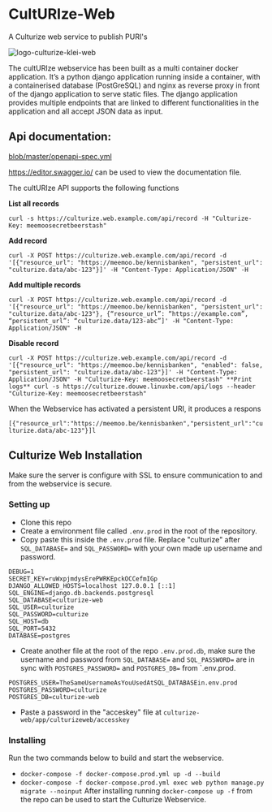 # CultURIze-Web
A Culturize web service to publish PURI's 

![logo-culturize-klei-web](https://user-images.githubusercontent.com/14292591/174084481-574397a4-d54b-4359-af57-546eb811b8c1.png)

The cultURIze webservice has been built as a multi container docker application. It’s a python django application running inside a container, with a containerised database (PostGreSQL) and nginx as reverse proxy in front of the django application to serve static files. The django application provides multiple endpoints that are linked to different functionalities in the application and all accept JSON data as input.

## Api documentation:

[blob/master/openapi-spec.yml ](https://github.com/viaacode/culturize-web/blob/master/openapi-spec.yml) 

https://editor.swagger.io/ can be used to view the documentation file. 

The cultURIze API supports the following functions

**List all records**

`curl -s https://culturize.web.example.com/api/record -H
"Culturize-Key: meemoosecretbeerstash"`

**Add record**

`curl -X POST https://culturize.web.example.com/api/record -d
'[{"resource_url": "https://meemoo.be/kennisbanken", "persistent_url":
"culturize.data/abc-123"}]' -H "Content-Type: Application/JSON" -H`

**Add multiple records**

`curl -X POST https://culturize.web.example.com/api/record -d
'[{"resource_url": "https://meemoo.be/kennisbanken", "persistent_url":
"culturize.data/abc-123"}, {“resource_url”: “https://example.com”, “persistent_url”: “culturize.data/123-abc”]' -H "Content-Type: Application/JSON" -H`

**Disable record**

`curl -X POST https://culturize.web.example.com/api/record -d '[{"resource_url": "https://meemoo.be/kennisbanken", "enabled": false, "persistent_url": "culturize.data/abc-123"}]' -H "Content-Type: Application/JSON" -H "Culturize-Key: meemoosecretbeerstash"
**Print logs**
curl -s https://culturize.douwe.linuxbe.com/api/logs --header
"Culturize-Key: meemoosecretbeerstash"`

When the Webservice has activated a persistent URI, it produces a respons

`[{"resource_url":"https://meemoo.be/kennisbanken","persistent_url":"culturize.data/abc-123"}]l`

## Culturize Web Installation 

Make sure the server is configure with SSL to ensure communication to and from the webservice is secure.

### Setting up

* Clone this repo
* Create a environment file called `.env.prod` in the root of the repository.
* Copy paste this inside the `.env.prod` file. Replace "culturize" after `SQL_DATABASE=` and `SQL_PASSWORD=` with your own made up username and password. 
```
DEBUG=1
SECRET_KEY=ruWxpjmdysErePWRKEpckOCCefmIGp
DJANGO_ALLOWED_HOSTS=localhost 127.0.0.1 [::1]
SQL_ENGINE=django.db.backends.postgresql
SQL_DATABASE=culturize-web
SQL_USER=culturize
SQL_PASSWORD=culturize
SQL_HOST=db
SQL_PORT=5432
DATABASE=postgres
```
* Create another file at the root of the repo `.env.prod.db`, make sure the username and password from `SQL_DATABASE=` and `SQL_PASSWORD=` are in sync with `POSTGRES_PASSWORD=` and `POSTGRES_DB=` from `.env.prod.
```
POSTGRES_USER=TheSameUsernameAsYouUsedAtSQL_DATABASEin.env.prod
POSTGRES_PASSWORD=culturize
POSTGRES_DB=culturize-web
```
* Paste a password in the "acceskey" file at 
`culturize-web/app/culturizeweb/accesskey`

### Installing
Run the two commands below to build and start the webservice.
* `docker-compose -f docker-compose.prod.yml up -d --build`
* `docker-compose -f docker-compose.prod.yml exec web python manage.py migrate --noinput`
After installing running `docker-compose up -f` from the repo can be used to start the Culturize Webservice. 






